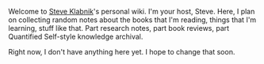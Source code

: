 Welcome to [Steve Klabnik](http://steveklabnik.com)'s personal wiki. I'm your host, Steve. Here, I plan on collecting random notes about the books that I'm reading, things that I'm learning, stuff like that. Part research notes, part book reviews, part Quantified Self-style knowledge archival.

Right now, I don't have anything here yet. I hope to change that soon.